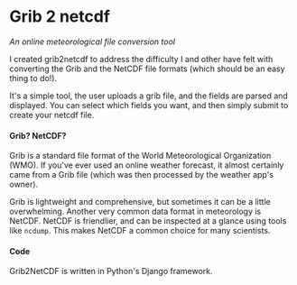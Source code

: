 # Grib 2 netcdf 

*An online meteorological file conversion tool*

I created grib2netcdf to address the difficulty I and other have felt with converting the Grib and the 
NetCDF file formats (which should be an easy thing to do!).

It's a simple tool, the user uploads a grib file, and the fields are parsed and displayed. You can select which fields you want, and
then simply submit to create your netcdf file. 

#### Grib? NetCDF? 

Grib is a standard file format of the World Meteorological Organization (WMO). If you've ever used an online weather forecast,
it almost certainly came from a Grib file (which was then processed by the weather app's owner). 

Grib is lightweight and comprehensive, but sometimes it can be a little overwhelming. Another very common data format
in meteorology is NetCDF. NetCDF is friendlier, and can be inspected at a glance using tools like `ncdump`. This makes
NetCDF a common choice for many scientists. 

#### Code

Grib2NetCDF is written in Python's Django framework. 
